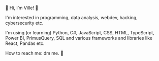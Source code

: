 👾 Hi, I’m Ville! 👾

I'm interested in programming, data analysis, webdev, hacking, cybersecurity etc. 

I'm using (or learning) Python, C#, JavaScript, CSS, HTML, TypeScript, Power BI, PrimusQuery, SQL and various frameworks and libraries like React, Pandas etc.

How to reach me: dm me. 💾
